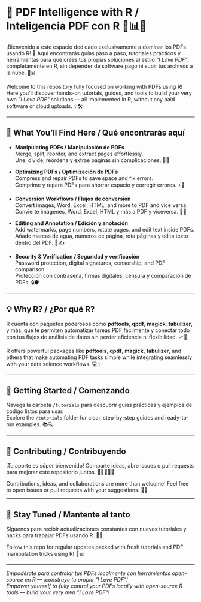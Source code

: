 # 📄 PDF Intelligence with R / Inteligencia PDF con R 💙📊✨

¡Bienvenido a este espacio dedicado exclusivamente a dominar los PDFs usando R! 🚀 Aquí encontrarás guías paso a paso, tutoriales prácticos y herramientas para que crees tus propias soluciones al estilo *"I Love PDF"*, completamente en R, sin depender de software pago ni subir tus archivos a la nube. 🔐📊

Welcome to this repository fully focused on working with PDFs using R!  
Here you'll discover hands-on tutorials, guides, and tools to build your very own *"I Love PDF"* solutions — all implemented in R, without any paid software or cloud uploads. 💡🛠️

---

## 🚀 What You’ll Find Here / Qué encontrarás aquí

- **Manipulating PDFs / Manipulación de PDFs**  
  Merge, split, reorder, and extract pages effortlessly.  
  Une, divide, reordena y extrae páginas sin complicaciones. 📄✨

- **Optimizing PDFs / Optimización de PDFs**  
  Compress and repair PDFs to save space and fix errors.  
  Comprime y repara PDFs para ahorrar espacio y corregir errores. ⚡💾

- **Conversion Workflows / Flujos de conversión**  
  Convert images, Word, Excel, HTML, and more to PDF and vice versa.  
  Convierte imágenes, Word, Excel, HTML y más a PDF y viceversa. 🔄📑

- **Editing and Annotation / Edición y anotación**  
  Add watermarks, page numbers, rotate pages, and edit text inside PDFs.  
  Añade marcas de agua, números de página, rota páginas y edita texto dentro del PDF. 🎨✍️

- **Security & Verification / Seguridad y verificación**  
  Password protection, digital signatures, censorship, and PDF comparison.  
  Protección con contraseña, firmas digitales, censura y comparación de PDFs. 🔒🛡️

---

## 💡 Why R? / ¿Por qué R?

R cuenta con paquetes poderosos como **pdftools**, **qpdf**, **magick**, **tabulizer**, y más, que te permiten automatizar tareas PDF fácilmente y conectar todo con tus flujos de análisis de datos sin perder eficiencia ni flexibilidad. 📈🤖

R offers powerful packages like **pdftools**, **qpdf**, **magick**, **tabulizer**, and others that make automating PDF tasks simple while integrating seamlessly with your data science workflows. 💻✨

---

## 🏁 Getting Started / Comenzando

Navega la carpeta `/tutorials` para descubrir guías prácticas y ejemplos de código listos para usar.  
Explore the `/tutorials` folder for clear, step-by-step guides and ready-to-run examples. 📚🔍

---

## 🤝 Contributing / Contribuyendo

¡Tu aporte es súper bienvenido! Comparte ideas, abre issues o pull requests para mejorar este repositorio juntos. 💬👩‍💻👨‍💻

Contributions, ideas, and collaborations are more than welcome! Feel free to open issues or pull requests with your suggestions. 🙌✨

---

## 🔔 Stay Tuned / Mantente al tanto

Síguenos para recibir actualizaciones constantes con nuevos tutoriales y hacks para trabajar PDFs usando R. 🚀🔄

Follow this repo for regular updates packed with fresh tutorials and PDF manipulation tricks using R! 🌟📊

---

*Empodérate para controlar tus PDFs localmente con herramientas open-source en R — ¡construye tu propio "I Love PDF"!*  
*Empower yourself to fully control your PDFs locally with open-source R tools — build your very own "I Love PDF"!*


